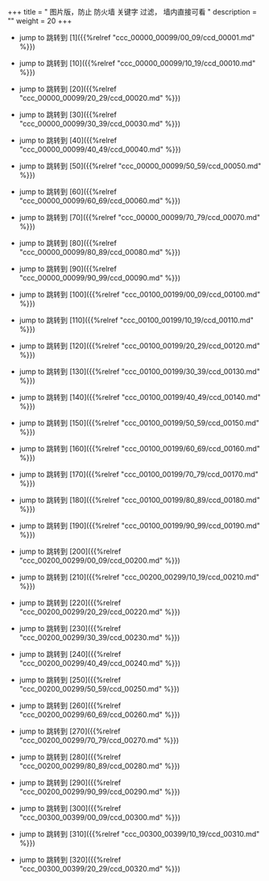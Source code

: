 +++
title = " 图片版，防止 防火墙 关键字 过滤， 墙内直接可看 "
description = ""
weight = 20
+++

* jump to 跳转到 [1]({{%relref "ccc_00000_00099/00_09/ccd_00001.md" %}})

* jump to 跳转到 [10]({{%relref "ccc_00000_00099/10_19/ccd_00010.md" %}})

* jump to 跳转到 [20]({{%relref "ccc_00000_00099/20_29/ccd_00020.md" %}})

* jump to 跳转到 [30]({{%relref "ccc_00000_00099/30_39/ccd_00030.md" %}})

* jump to 跳转到 [40]({{%relref "ccc_00000_00099/40_49/ccd_00040.md" %}})

* jump to 跳转到 [50]({{%relref "ccc_00000_00099/50_59/ccd_00050.md" %}})

* jump to 跳转到 [60]({{%relref "ccc_00000_00099/60_69/ccd_00060.md" %}})

* jump to 跳转到 [70]({{%relref "ccc_00000_00099/70_79/ccd_00070.md" %}})

* jump to 跳转到 [80]({{%relref "ccc_00000_00099/80_89/ccd_00080.md" %}})

* jump to 跳转到 [90]({{%relref "ccc_00000_00099/90_99/ccd_00090.md" %}})

* jump to 跳转到 [100]({{%relref "ccc_00100_00199/00_09/ccd_00100.md" %}})

* jump to 跳转到 [110]({{%relref "ccc_00100_00199/10_19/ccd_00110.md" %}})

* jump to 跳转到 [120]({{%relref "ccc_00100_00199/20_29/ccd_00120.md" %}})

* jump to 跳转到 [130]({{%relref "ccc_00100_00199/30_39/ccd_00130.md" %}})

* jump to 跳转到 [140]({{%relref "ccc_00100_00199/40_49/ccd_00140.md" %}})

* jump to 跳转到 [150]({{%relref "ccc_00100_00199/50_59/ccd_00150.md" %}})

* jump to 跳转到 [160]({{%relref "ccc_00100_00199/60_69/ccd_00160.md" %}})

* jump to 跳转到 [170]({{%relref "ccc_00100_00199/70_79/ccd_00170.md" %}})

* jump to 跳转到 [180]({{%relref "ccc_00100_00199/80_89/ccd_00180.md" %}})

* jump to 跳转到 [190]({{%relref "ccc_00100_00199/90_99/ccd_00190.md" %}})

* jump to 跳转到 [200]({{%relref "ccc_00200_00299/00_09/ccd_00200.md" %}})

* jump to 跳转到 [210]({{%relref "ccc_00200_00299/10_19/ccd_00210.md" %}})

* jump to 跳转到 [220]({{%relref "ccc_00200_00299/20_29/ccd_00220.md" %}})

* jump to 跳转到 [230]({{%relref "ccc_00200_00299/30_39/ccd_00230.md" %}})

* jump to 跳转到 [240]({{%relref "ccc_00200_00299/40_49/ccd_00240.md" %}})

* jump to 跳转到 [250]({{%relref "ccc_00200_00299/50_59/ccd_00250.md" %}})

* jump to 跳转到 [260]({{%relref "ccc_00200_00299/60_69/ccd_00260.md" %}})

* jump to 跳转到 [270]({{%relref "ccc_00200_00299/70_79/ccd_00270.md" %}})

* jump to 跳转到 [280]({{%relref "ccc_00200_00299/80_89/ccd_00280.md" %}})

* jump to 跳转到 [290]({{%relref "ccc_00200_00299/90_99/ccd_00290.md" %}})

* jump to 跳转到 [300]({{%relref "ccc_00300_00399/00_09/ccd_00300.md" %}})

* jump to 跳转到 [310]({{%relref "ccc_00300_00399/10_19/ccd_00310.md" %}})

* jump to 跳转到 [320]({{%relref "ccc_00300_00399/20_29/ccd_00320.md" %}})

